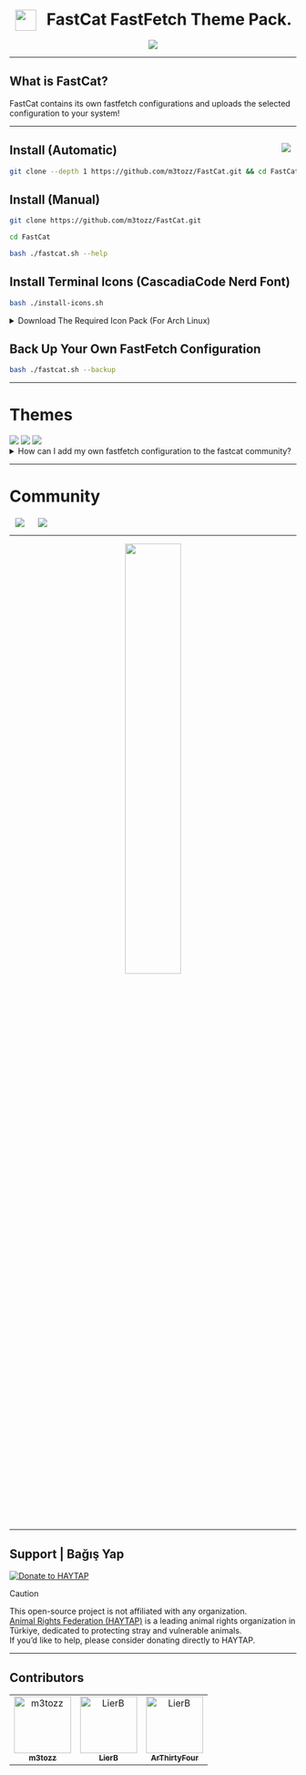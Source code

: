 # <img src="https://github.com/user-attachments/assets/5e50d491-f22a-46a5-b6ac-135751340da4" hspace="10" width="37"  align="left"/><p><center>FastCat FastFetch Theme Pack.</center>

<p align="center"><img src="https://github.com/user-attachments/assets/b72a1f3b-37b0-4e4d-80bb-74c23c049dd1"></p>

--------------------------------------------------------------------------

What is FastCat?
 --
FastCat contains its own fastfetch configurations and uploads the selected configuration to your system!

--------------------------------------------------------------------------

<a href="https://www.instagram.com/textzuhree/"><img src="https://img.shields.io/badge/textzuhree-black?&logo=instagram&logoColor=purple" hspace="10"  align="right" /></a>Install (Automatic)
--
```bash
git clone --depth 1 https://github.com/m3tozz/FastCat.git && cd FastCat && bash ./fastcat.sh --shell
```

Install (Manual)
--
```bash
git clone https://github.com/m3tozz/FastCat.git 
```
```bash
cd FastCat
```
```bash
bash ./fastcat.sh --help
```

Install Terminal Icons (CascadiaCode Nerd Font)
--

```bash
bash ./install-icons.sh
```

<details>
<summary>Download The Required Icon Pack (For Arch Linux)</summary>
Use This Command: <code> git clone https://aur.archlinux.org/ttf-meslo-nerd-font-powerlevel10k.git && cd ttf-meslo-nerd-font-powerlevel10k && makepkg -si && cd .. </code>
</details>

Back Up Your Own FastFetch Configuration
--

```bash
bash ./fastcat.sh --backup
```

--------------------------------------------------------------------------

# Themes
<img src="https://github.com/user-attachments/assets/85ff5f33-d9b6-4074-bdda-24137815ba66">
<a href="https://m3tozz.github.io/FastCat-Themes/"><img src="https://img.shields.io/badge/preview_fastcat's_themes-000000.svg?&style=for-the-badge"></a>
<a href="https://github.com/m3tozz/fastcat-community-themes/blob/main/PREVIEW-THEMES.md"><img src="https://img.shields.io/badge/preview_fastcat's_community_themes-000000.svg?&style=for-the-badge"></a>

<details>
<summary>How can I add my own fastfetch configuration to the fastcat community?</summary>
 Fork <a href="https://github.com/m3tozz/fastcat-community-themes">this repo</a>, add your theme, and submit a pull request.
</details>

--------------------------------------------------------------------------

# Community

<a href="https://discord.com/invite/sQwYCZer95"><img src="https://img.shields.io/badge/Join The Community Discord Server-black?&logo=discord" hspace="10"  align="center" /></a>
<a href="https://matrix.to/#/#neocat-channels:matrix.org"><img src="https://img.shields.io/badge/Join The Community Matrix Server-black?&logo=matrix" hspace="10"  align="center" /></a>

 
--------------------------------------------------------------------------
  
<p align="center"><a href="https://www.pling.com/p/2238348/" target="_blank"><img src="https://github.com/user-attachments/assets/392abc9e-5265-4cbe-a031-76d090df89a3" width="44%"></a>
 
--------------------------------------------------------------------------

Support | Bağış Yap
--
[![Donate to HAYTAP](https://img.shields.io/badge/🐾_Donate-HAYTAP❤️-red?style=for-the-badge)](https://fonzip.com/haytap/bagis)
> [!CAUTION]
> This open-source project is not affiliated with any organization.  
> [Animal Rights Federation (HAYTAP)](https://www.haytap.org) is a leading animal rights organization in Türkiye, dedicated to protecting stray and vulnerable animals.  
> If you’d like to help, please consider donating directly to HAYTAP.

--------------------------------------------------------------------------

Contributors
--

<table> <tr> 
<td align="center"> <a href="https://github.com/m3tozz"> <img src="https://avatars.githubusercontent.com/u/79897762?v=4" width="100;" alt="m3tozz"/> <br /> <sub><b>m3tozz</b></sub> </a> </td> 
<td align="center"> <a href="https://github.com/LierB"> <img src="https://avatars.githubusercontent.com/u/104396477?v=4" width="100;" alt="LierB"/> <br /> <sub><b>LierB</b></sub> </a> </td>
<td align="center"> <a href="https://github.com/ArThirtyFour"> <img src="https://avatars.githubusercontent.com/u/149522975?v=4" width="100;" alt="LierB"/> <br /> <sub><b>ArThirtyFour</b></sub> </a> </td>
</tr>
